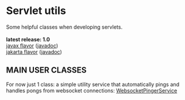 # Servlet utils

Some helpful classes when developing servlets.<br/>
<br/>
**latest release: 1.0**<br/>
[javax flavor](https://search.maven.org/artifact/pl.morgwai.base/servlet-utils/1.0/jar) ([javadoc](https://javadoc.io/doc/pl.morgwai.base/servlet-utils/1.0))<br/>
[jakarta flavor](https://search.maven.org/artifact/pl.morgwai.base/jakarta-utils/1.0/jar) ([javadoc](https://javadoc.io/doc/pl.morgwai.base/jakarta-utils/1.0))


## MAIN USER CLASSES

For now just 1 class: a simple utility service that automatically pings and handles pongs from websocket connections: [WebsocketPingerService](src/main/java/pl/morgwai/base/servlet/utils/WebsocketPingerService.java)
